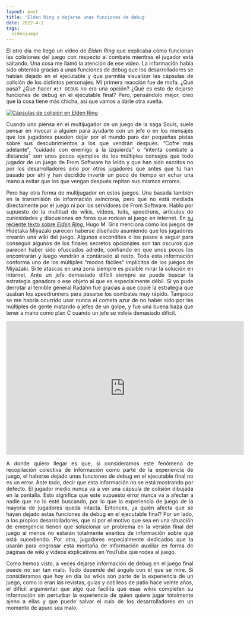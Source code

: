 ```yaml
---
layout: post
title: 'Elden Ring y dejarse unas funciones de debug'
date: 2022-4-1
tags:
  videojuego
---
```

<p style='text-align: justify;'>El otro día me llegó un vídeo de <i>Elden Ring</i> que explicaba cómo funcionan las colisiones del juego con respecto al combate mientras el jugador está saltando. Una cosa me llamó la atención de ese vídeo. La información había sido obtenida gracias a unas funciones de debug que los desarrolladores se habían dejado en el ejecutable y que permitía visualizar las cápsulas de colisión de los distintos personajes. Mi primera reacción fue de mofa. ¿Qué pasa? ¿Que hacer <code>#if DEBUG</code> no era una opción? ¿Qué es esto de dejarse funciones de debug en el ejecutable final? Pero, pensándolo mejor, creo que la cosa tiene más chicha, así que vamos a darle otra vuelta.</p>

<a href="https://youtu.be/8zdbqTHtnr4"><img src="https://raw.githubusercontent.com/asielorz/blog/master/images/elden-ring-colisiones-debug.png" alt="Cápsulas de colisión en Elden Ring"></a>

<p style='text-align: justify;'>Cuando uno piensa en el multijugador de un juego de la saga Souls, suele pensar en invocar a alguien para ayudarte con un jefe o en los mensajes que los jugadores pueden dejar por el mundo para dar pequeñas pistas sobre sus descubrimientos a los que vendrán después. “Cofre más adelante”, “cuidado con enemigo a la izquierda” o “intenta combate a distancia” son unos pocos ejemplos de los múltiples consejos que todo jugador de un juego de From Software ha leído y que han sido escritos no por los desarrolladores sino por otros jugadores que antes que tú han pasado por ahí y han decidido invertir un poco de tiempo en echar una mano a evitar que los que vengan después repitan sus mismos errores.</p>

<p style='text-align: justify;'>Pero hay otra forma de multijugador en estos juegos. Una basada también en la transmisión de información asíncrona, pero que no está mediada directamente por el juego ni por los servidores de From Software. Hablo por supuesto de la multitud de wikis, vídeos, tuits, speedruns, artículos de curiosidades y discusiones en foros que rodean al juego en internet. En <a href="https://www.patreon.com/posts/63952709">su reciente texto sobre <i>Elden Ring</i></a>, Hugo M. Gris menciona cómo los juegos de Hidetaka Miyazaki parecen haberse diseñado asumiendo que los jugadores crearán una wiki del juego. Algunos escondites o los pasos a seguir para conseguir algunos de los finales secretos opcionales son tan oscuros que parecen haber sido ofuscados adrede, confiando en que unos pocos los encontrarán y luego vendrán a contárselo al resto. Toda esta información conforma uno de los múltiples “modos fáciles” implícitos de los juegos de Miyazaki. Si te atascas en una zona siempre es posible mirar la solución en internet. Ante un jefe demasiado difícil siempre se puede buscar la estrategia ganadora o ese objeto al que es especialmente débil. Si yo pude derrotar al temible general Radahn fue gracias a que copié la estrategia que usaban los speedrunners para pasarse los combates muy rápido. Tampoco se me habría ocurrido usar nunca el cometa azur de no haber sido por las múltiples de gente matando a jefes de un golpe, y fue una buena baza que tener a mano como plan C cuando un jefe se volvía demasiado difícil.</p>

<iframe width="640" height="360" src="https://www.youtube.com/embed/Oaj-QDvYca4" title="YouTube video player" frameborder="0" allow="accelerometer; autoplay; clipboard-write; encrypted-media; gyroscope; picture-in-picture" allowfullscreen></iframe>

<p style='text-align: justify;'>A donde quiero llegar es que, si consideramos este fenómeno de recopilación colectiva de información como parte de la experiencia de juego, el haberse dejado unas funciones de debug en el ejecutable final no es un error. Ante todo, decir que esta información no se está mostrando por defecto. El jugador medio nunca va a ver una cápsula de colisión dibujada en la pantalla. Esto significa que este supuesto error nunca va a afectar a nadie que no lo esté buscando, por lo que la experiencia de juego de la mayoría de jugadores queda intacta. Entonces, ¿a quién afecta que se hayan dejado estas funciones de debug en el ejecutable final? Por un lado, a los propios desarrolladores, que si por el motivo que sea en una situación de emergencia tienen que solucionar un problema en la versión final del juego al menos no estarán totalmente exentos de información sobre qué está sucediendo. Por otro, jugadores especialmente dedicados que la usarán para engrosar esta montaña de información auxiliar en forma de páginas de wiki y vídeos explicativos en YouTube que rodea al juego.</p>

<p style='text-align: justify;'>Como hemos visto, a veces dejarse información de debug en el juego final puede no ser tan malo. Todo depende del ángulo con el que se mire. Si consideramos que hoy en día las wikis son parte de la experiencia de un juego, como lo eran las revistas, guías y cotilleos de patio hace veinte años, el difícil argumentar que algo que facilita que esas wikis completen su información sin perturbar la experiencia de quien quiere jugar totalmente ajeno a ellas y que puede salvar el culo de los desarrolladores en un momento de apuro sea malo.</p>
